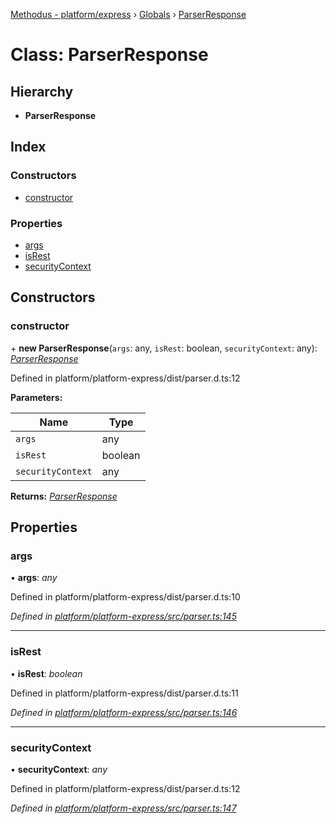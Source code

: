 [Methodus - platform/express](../README.md) › [Globals](../globals.md) › [ParserResponse](parserresponse.md)

# Class: ParserResponse

## Hierarchy

* **ParserResponse**

## Index

### Constructors

* [constructor](parserresponse.md#constructor)

### Properties

* [args](parserresponse.md#args)
* [isRest](parserresponse.md#isrest)
* [securityContext](parserresponse.md#securitycontext)

## Constructors

###  constructor

\+ **new ParserResponse**(`args`: any, `isRest`: boolean, `securityContext`: any): *[ParserResponse](parserresponse.md)*

Defined in platform/platform-express/dist/parser.d.ts:12

**Parameters:**

Name | Type |
------ | ------ |
`args` | any |
`isRest` | boolean |
`securityContext` | any |

**Returns:** *[ParserResponse](parserresponse.md)*

## Properties

###  args

• **args**: *any*

Defined in platform/platform-express/dist/parser.d.ts:10

*Defined in [platform/platform-express/src/parser.ts:145](https://github.com/nodulusteam/methodus.dev/blob/8d1d711/modules/platform/platform-express/src/parser.ts#L145)*

___

###  isRest

• **isRest**: *boolean*

Defined in platform/platform-express/dist/parser.d.ts:11

*Defined in [platform/platform-express/src/parser.ts:146](https://github.com/nodulusteam/methodus.dev/blob/8d1d711/modules/platform/platform-express/src/parser.ts#L146)*

___

###  securityContext

• **securityContext**: *any*

Defined in platform/platform-express/dist/parser.d.ts:12

*Defined in [platform/platform-express/src/parser.ts:147](https://github.com/nodulusteam/methodus.dev/blob/8d1d711/modules/platform/platform-express/src/parser.ts#L147)*
